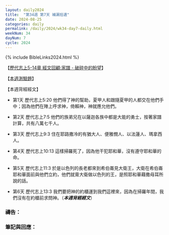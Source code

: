 ```yaml
---
layout: daily2024
title:  "第34週 第7天 補漏拾遺"
date: 2024-08-25
categories: daily
permalink: /daily/2024/wk34-day7-daily.html
weekNum: 34
dayNum: 7
cycle: 2024
---
```


{% include BibleLinks2024.html %}

【<a href="QLREVIEWLINK" target="_blank">歷代志上5-14章  經文回顧:家譜 - 破碎中的盼望</a>】

【<a href="https://forms.office.com/r/BAg30kpfDZ" target="_blank">本週測驗題</a>】

【本週背經經文】
+ 第1天 歷代志上5:20 他們得了神的幫助，夏甲人和跟隨夏甲的人都交在他們手中；因為他們在陣上呼求神，倚賴神，神就應允他們。

+ 第2天 歷代志上7:5 他們的族弟兄在以薩迦各族中都是大能的勇士，按著家譜計算，共有八萬七千人。

+ 第3天 歷代志上9:3 住在耶路撒冷的有猶大人、便雅憫人、以法蓮人、瑪拿西人。

+ 第4天 歷代志上10:13 這樣掃羅死了，因為他干犯耶和華，沒有遵守耶和華的命。

+ 第5天 歷代志上11:3 於是以色列的長老都來到希伯崙見大衛王，大衛在希伯崙耶和華面前與他們立約，他們就膏大衛做以色列的王，是照耶和華藉撒母耳所說的話。

+ 第6天 歷代志上13:3 我們要把神的約櫃運到我們這裡來，因為在掃羅年間，我們沒有在約櫃前求問神。（_**本週背經經文**_）

### 禱告：

### 筆記與回應：